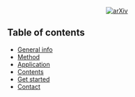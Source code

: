 <div align="center">  

[![arXiv](http://img.shields.io/badge/arXiv-2204.09810-B31B1B.svg)](https://arxiv.org/abs/2302.12645)

</div>

## Table of contents
* [General info](#general-info)
* [Method](#method)
* [Application](#application)
* [Contents](#contents)
* [Get started](#get-started)
* [Contact](#contact)

